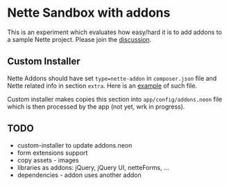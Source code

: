 # Nette Sandbox with addons

This is an experiment which evaluates how easy/hard it is to add addons to a sample Nette project.
Please join the [discussion](http://forum.nette.org/cs/10875-nette-addons-konvence-a-architektura-aplikace).



## Custom Installer

Nette Addons should have set `type=nette-addon` in `composer.json` file and Nette related info in section `extra`.
Here is an [example](https://github.com/juzna/kdyby-CurlExtension/blob/juznovo/composer.json) of such file.

Custom installer makes copies this section into `app/config/addons.neon` file which is then processed by the app (not yet, wrk in progress).



## TODO
- custom-installer to update addons.neon
- form extensions support
- copy assets - images
- libraries as addons: jQuery, jQuery UI, netteForms, ...
- dependencies - addon uses another addon
